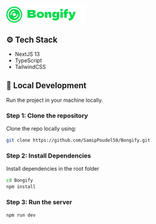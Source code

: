 <h1><img align="center" src='public/images/bongify-logo.png' height='50' alt='logo' /></h1>

## ⚙️ Tech Stack

- NextJS 13
- TypeScript
- TailwindCSS

## 🚀 Local Development

Run the project in your machine locally.

### Step 1: Clone the repository

Clone the repo locally using:

```sh
git clone https://github.com/SamipPoudel58/Bongify.git
```

### Step 2: Install Dependencies

Install dependencies in the root folder

```sh
cd Bongify
npm install
```

### Step 3: Run the server

```sh
npm run dev
```
